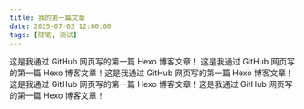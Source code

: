 ```yaml
---
title: 我的第一篇文章
date: 2025-07-03 12:00:00
tags: [随笔, 测试]
---
```


这是我通过 GitHub 网页写的第一篇 Hexo 博客文章！
这是我通过 GitHub 网页写的第一篇 Hexo 博客文章！这是我通过 GitHub 网页写的第一篇 Hexo 博客文章！这是我通过 GitHub 网页写的第一篇 Hexo 博客文章！这是我通过 GitHub 网页写的第一篇 Hexo 博客文章！